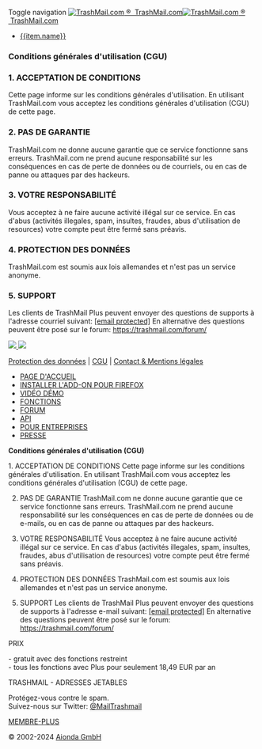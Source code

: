 Toggle navigation [![TrashMail.com](https://trashmail.com/images/mobile/tm_logo_mobile@2x.png) ®  TrashMail.com![TrashMail.com](https://trashmail.com/images/mobile/tm_logo_mobile-dark@2x.png) ®  TrashMail.com](https://trashmail.com/?lang=fr)

* [{{item.name}}](https://trashmail.com/%7B%7Bitem.url%7D%7D)

### Conditions générales d'utilisation (CGU)

### 1\. ACCEPTATION DE CONDITIONS

Cette page informe sur les conditions générales d'utilisation. En utilisant TrashMail.com vous acceptez les conditions générales d'utilisation (CGU) de cette page.

### 2\. PAS DE GARANTIE

TrashMail.com ne donne aucune garantie que ce service fonctionne sans erreurs. TrashMail.com ne prend aucune responsabilité sur les conséquences en cas de perte de données ou de courriels, ou en cas de panne ou attaques par des hackeurs.

### 3\. VOTRE RESPONSABILITÉ

Vous acceptez à ne faire aucune activité illégal sur ce service. En cas d'abus (activités illegales, spam, insultes, fraudes, abus d'utilisation de resources) votre compte peut être fermé sans préavis.

### 4\. PROTECTION DES DONNÉES

TrashMail.com est soumis aux lois allemandes et n'est pas un service anonyme.

### 5\. SUPPORT

Les clients de TrashMail Plus peuvent envoyer des questions de supports à l'adresse courriel suivant: [\[email protected\]](https://trashmail.com/cdn-cgi/l/email-protection) En alternative des questions peuvent être posé sur le forum: https://trashmail.com/forum/

 [![](https://trashmail.com/images/layout/logo_reg_eur@2x.png) ![](https://trashmail.com/images/layout/logo_reg_eur_dark@2x.png)](https://trashmail.com/?lang=fr)

[Protection des données](https://trashmail.com/?cmd=privacy&lang=fr) | [CGU](https://trashmail.com/?cmd=tos&lang=fr) | [Contact & Mentions légales](https://trashmail.com/?cmd=legal&lang=fr)

  

* [PAGE D'ACCUEIL](https://trashmail.com/?lang=fr)
* [INSTALLER L'ADD-ON POUR FIREFOX](https://trashmail.com/?lang=fr&cmd=addon_firefox)
* [VIDÉO DÉMO](https://trashmail.com/?cmd=tour&lang=fr)
* [FONCTIONS](https://trashmail.com/?cmd=features&lang=fr)
* [FORUM](https://trashmail.com/?cmd=forum&lang=fr)
* [API](https://trashmail.com/?cmd=api&lang=de)
* [POUR ENTREPRISES](https://trashmail.com/?cmd=business&lang=fr)
* [PRESSE](https://trashmail.com/?cmd=press&lang=fr)

  
**Conditions générales d'utilisation (CGU)**  
  

1\. ACCEPTATION DE CONDITIONS
Cette page informe sur les conditions générales d'utilisation. En utilisant
TrashMail.com vous acceptez les conditions générales d'utilisation (CGU) de
cette page.


2. PAS DE GARANTIE
TrashMail.com ne donne aucune garantie que ce service fonctionne sans erreurs.
TrashMail.com ne prend aucune responsabilité sur les conséquences en cas de
perte de données ou de e-mails, ou en cas de panne ou attaques par des
hackeurs.


3. VOTRE RESPONSABILITÉ
Vous acceptez à ne faire aucune activité illégal sur ce service.
En cas d'abus (activités illegales, spam, insultes, fraudes, abus
d'utilisation de resources) votre compte peut être fermé sans préavis.


4. PROTECTION DES DONNÉES
TrashMail.com est soumis aux lois allemandes et n'est pas un service anonyme.


5. SUPPORT
Les clients de TrashMail Plus peuvent envoyer des questions de supports
à l'adresse e-mail suivant: [\[email protected\]](https://trashmail.com/cdn-cgi/l/email-protection)
En alternative des questions peuvent être posé sur le forum:
https://trashmail.com/forum/

PRIX

  
\- gratuit avec des fonctions restreint  
\- tous les fonctions avec Plus pour seulement 18,49 EUR par an

TRASHMAIL - ADRESSES JETABLES

  
Protégez-vous contre le spam.  
Suivez-nous sur Twitter: [@MailTrashmail](https://twitter.com/MailTrashmail)

[MEMBRE-PLUS](https://trashmail.com/?cmd=register&lang=fr)

© 2002-2024 [Aionda GmbH](http://aionda.com/)